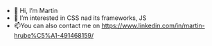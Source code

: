 - 👋 Hi, I’m Martin
- 👀 I’m interested in CSS nad its frameworks, JS
- 📫You can also contact me on https://www.linkedin.com/in/martin-hrube%C5%A1-491468159/
